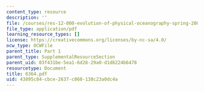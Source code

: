 ```yaml
---
content_type: resource
description: ''
file: /courses/res-12-000-evolution-of-physical-oceanography-spring-2007/43895c84cbce2637c860138c23a0dc4a_6364.pdf
file_type: application/pdf
learning_resource_types: []
license: https://creativecommons.org/licenses/by-nc-sa/4.0/
ocw_type: OCWFile
parent_title: Part 1
parent_type: SupplementalResourceSection
parent_uid: 03f431be-5ea1-6d28-29a0-d1d6224b6478
resourcetype: Document
title: 6364.pdf
uid: 43895c84-cbce-2637-c860-138c23a0dc4a
---
```

